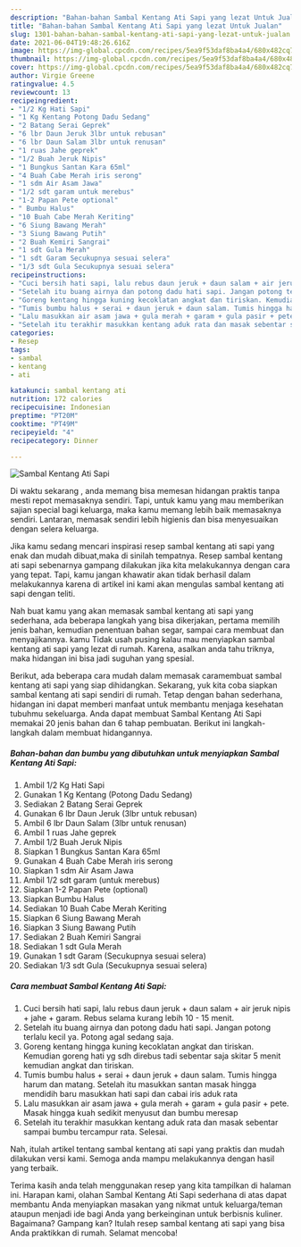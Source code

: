```yaml
---
description: "Bahan-bahan Sambal Kentang Ati Sapi yang lezat Untuk Jualan"
title: "Bahan-bahan Sambal Kentang Ati Sapi yang lezat Untuk Jualan"
slug: 1301-bahan-bahan-sambal-kentang-ati-sapi-yang-lezat-untuk-jualan
date: 2021-06-04T19:48:26.616Z
image: https://img-global.cpcdn.com/recipes/5ea9f53daf8ba4a4/680x482cq70/sambal-kentang-ati-sapi-foto-resep-utama.jpg
thumbnail: https://img-global.cpcdn.com/recipes/5ea9f53daf8ba4a4/680x482cq70/sambal-kentang-ati-sapi-foto-resep-utama.jpg
cover: https://img-global.cpcdn.com/recipes/5ea9f53daf8ba4a4/680x482cq70/sambal-kentang-ati-sapi-foto-resep-utama.jpg
author: Virgie Greene
ratingvalue: 4.5
reviewcount: 13
recipeingredient:
- "1/2 Kg Hati Sapi"
- "1 Kg Kentang Potong Dadu Sedang"
- "2 Batang Serai Geprek"
- "6 lbr Daun Jeruk 3lbr untuk rebusan"
- "6 lbr Daun Salam 3lbr untuk renusan"
- "1 ruas Jahe geprek"
- "1/2 Buah Jeruk Nipis"
- "1 Bungkus Santan Kara 65ml"
- "4 Buah Cabe Merah iris serong"
- "1 sdm Air Asam Jawa"
- "1/2 sdt garam untuk merebus"
- "1-2 Papan Pete optional"
- " Bumbu Halus"
- "10 Buah Cabe Merah Keriting"
- "6 Siung Bawang Merah"
- "3 Siung Bawang Putih"
- "2 Buah Kemiri Sangrai"
- "1 sdt Gula Merah"
- "1 sdt Garam Secukupnya sesuai selera"
- "1/3 sdt Gula Secukupnya sesuai selera"
recipeinstructions:
- "Cuci bersih hati sapi, lalu rebus daun jeruk + daun salam + air jeruk nipis + jahe + garam. Rebus selama kurang lebih 10 - 15 menit."
- "Setelah itu buang airnya dan potong dadu hati sapi. Jangan potong terlalu kecil ya. Potong agal sedang saja."
- "Goreng kentang hingga kuning kecoklatan angkat dan tiriskan. Kemudian goreng hati yg sdh direbus tadi sebentar saja skitar 5 menit kemudian angkat dan tiriskan."
- "Tumis bumbu halus + serai + daun jeruk + daun salam. Tumis hingga harum dan matang. Setelah itu masukkan santan masak hingga mendidih baru masukkan hati sapi dan cabai iris aduk rata"
- "Lalu masukkan air asam jawa + gula merah + garam + gula pasir + pete. Masak hingga kuah sedikit menyusut dan bumbu meresap"
- "Setelah itu terakhir masukkan kentang aduk rata dan masak sebentar sampai bumbu tercampur rata. Selesai."
categories:
- Resep
tags:
- sambal
- kentang
- ati

katakunci: sambal kentang ati 
nutrition: 172 calories
recipecuisine: Indonesian
preptime: "PT20M"
cooktime: "PT49M"
recipeyield: "4"
recipecategory: Dinner

---
```



![Sambal Kentang Ati Sapi](https://img-global.cpcdn.com/recipes/5ea9f53daf8ba4a4/680x482cq70/sambal-kentang-ati-sapi-foto-resep-utama.jpg)

Di waktu  sekarang , anda memang bisa memesan hidangan praktis tanpa mesti repot memasaknya sendiri. Tapi, untuk kamu yang mau memberikan sajian special bagi keluarga, maka kamu memang lebih baik memasaknya sendiri. Lantaran, memasak sendiri lebih higienis dan bisa menyesuaikan dengan selera keluarga.

Jika kamu sedang mencari inspirasi resep sambal kentang ati sapi yang enak dan mudah dibuat,maka di sinilah tempatnya. Resep sambal kentang ati sapi  sebenarnya gampang dilakukan jika kita melakukannya dengan cara yang tepat. Tapi, kamu jangan khawatir akan tidak berhasil dalam melakukannya 
karena di artikel ini kami akan mengulas sambal kentang ati sapi dengan teliti.  



Nah buat kamu yang akan memasak sambal kentang ati sapi yang sederhana, ada beberapa langkah yang bisa dikerjakan, pertama memilih jenis bahan, kemudian penentuan bahan segar, sampai cara membuat dan menyajikannya. kamu Tidak usah pusing kalau mau menyiapkan sambal kentang ati sapi yang lezat di rumah. Karena, asalkan anda  tahu triknya, maka hidangan ini bisa jadi suguhan yang spesial.

Berikut, ada beberapa cara mudah dalam memasak caramembuat sambal kentang ati sapi yang siap dihidangkan. Sekarang, yuk kita coba siapkan sambal kentang ati sapi sendiri di rumah. Tetap dengan bahan sederhana, hidangan ini dapat memberi manfaat untuk membantu menjaga kesehatan tubuhmu sekeluarga. Anda dapat membuat Sambal Kentang Ati Sapi memakai 20 jenis bahan dan 6 tahap pembuatan. Berikut ini langkah-langkah dalam membuat hidangannya.

<!--inarticleads1-->

##### Bahan-bahan dan bumbu yang dibutuhkan untuk menyiapkan Sambal Kentang Ati Sapi:

1. Ambil 1/2 Kg Hati Sapi
1. Gunakan 1 Kg Kentang (Potong Dadu Sedang)
1. Sediakan 2 Batang Serai Geprek
1. Gunakan 6 lbr Daun Jeruk (3lbr untuk rebusan)
1. Ambil 6 lbr Daun Salam (3lbr untuk renusan)
1. Ambil 1 ruas Jahe geprek
1. Ambil 1/2 Buah Jeruk Nipis
1. Siapkan 1 Bungkus Santan Kara 65ml
1. Gunakan 4 Buah Cabe Merah iris serong
1. Siapkan 1 sdm Air Asam Jawa
1. Ambil 1/2 sdt garam (untuk merebus)
1. Siapkan 1-2 Papan Pete (optional)
1. Siapkan  Bumbu Halus
1. Sediakan 10 Buah Cabe Merah Keriting
1. Siapkan 6 Siung Bawang Merah
1. Siapkan 3 Siung Bawang Putih
1. Sediakan 2 Buah Kemiri Sangrai
1. Sediakan 1 sdt Gula Merah
1. Gunakan 1 sdt Garam (Secukupnya sesuai selera)
1. Sediakan 1/3 sdt Gula (Secukupnya sesuai selera)




<!--inarticleads2-->

##### Cara membuat Sambal Kentang Ati Sapi:

1. Cuci bersih hati sapi, lalu rebus daun jeruk + daun salam + air jeruk nipis + jahe + garam. Rebus selama kurang lebih 10 - 15 menit.
1. Setelah itu buang airnya dan potong dadu hati sapi. Jangan potong terlalu kecil ya. Potong agal sedang saja.
1. Goreng kentang hingga kuning kecoklatan angkat dan tiriskan. Kemudian goreng hati yg sdh direbus tadi sebentar saja skitar 5 menit kemudian angkat dan tiriskan.
1. Tumis bumbu halus + serai + daun jeruk + daun salam. Tumis hingga harum dan matang. Setelah itu masukkan santan masak hingga mendidih baru masukkan hati sapi dan cabai iris aduk rata
1. Lalu masukkan air asam jawa + gula merah + garam + gula pasir + pete. Masak hingga kuah sedikit menyusut dan bumbu meresap
1. Setelah itu terakhir masukkan kentang aduk rata dan masak sebentar sampai bumbu tercampur rata. Selesai.




Nah, itulah artikel tentang  sambal kentang ati sapi  yang praktis dan mudah dilakukan versi kami. Semoga anda mampu melakukannya dengan hasil yang terbaik. 

Terima kasih anda telah menggunakan resep yang kita tampilkan di halaman ini. Harapan kami, olahan  Sambal Kentang Ati Sapi sederhana di atas dapat membantu Anda menyiapkan masakan yang nikmat untuk keluarga/teman ataupun menjadi ide bagi Anda yang berkeinginan untuk berbisnis kuliner. Bagaimana? Gampang kan? Itulah resep sambal kentang ati sapi yang bisa Anda praktikkan di rumah. Selamat mencoba!

